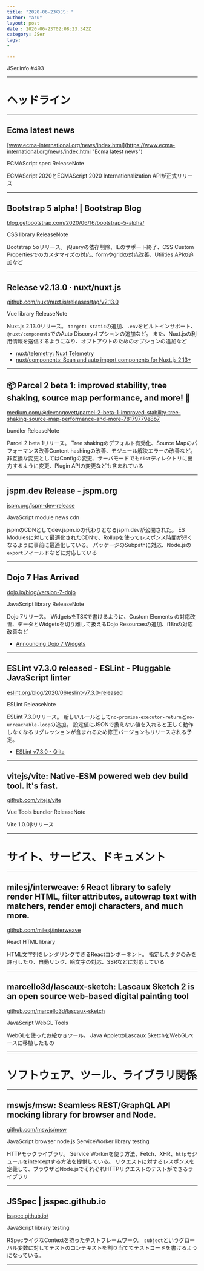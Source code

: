 ```yaml
---
title: "2020-06-23のJS: "
author: "azu"
layout: post
date : 2020-06-23T02:08:23.342Z
category: JSer
tags:
-

---
```


JSer.info #493

----

<h1 class="site-genre">ヘッドライン</h1>

----

## Ecma latest news
[www.ecma-international.org/news/index.html](https://www.ecma-international.org/news/index.html "Ecma latest news")
<p class="jser-tags jser-tag-icon"><span class="jser-tag">ECMAScript</span> <span class="jser-tag">spec</span> <span class="jser-tag">ReleaseNote</span></p>

ECMAScript 2020とECMAScript 2020 Internationalization APIが正式リリース


----

## Bootstrap 5 alpha! | Bootstrap Blog
[blog.getbootstrap.com/2020/06/16/bootstrap-5-alpha/](https://blog.getbootstrap.com/2020/06/16/bootstrap-5-alpha/ "Bootstrap 5 alpha! | Bootstrap Blog")
<p class="jser-tags jser-tag-icon"><span class="jser-tag">CSS</span> <span class="jser-tag">library</span> <span class="jser-tag">ReleaseNote</span></p>

Bootstrap 5αリリース。
jQueryの依存削除、IEのサポート終了、CSS Custom Propertiesでのカスタマイズの対応、formやgridの対応改善、Utilities APIの追加など


----

## Release v2.13.0 · nuxt/nuxt.js
[github.com/nuxt/nuxt.js/releases/tag/v2.13.0](https://github.com/nuxt/nuxt.js/releases/tag/v2.13.0 "Release v2.13.0 · nuxt/nuxt.js")
<p class="jser-tags jser-tag-icon"><span class="jser-tag">Vue</span> <span class="jser-tag">library</span> <span class="jser-tag">ReleaseNote</span></p>

Nuxt.js 2.13.0リリース。
`target: static`の追加、`.env`をビルトインサポート、`@nuxt/components`でのAuto Discoryオプションの追加など。
また、Nuxt.jsの利用情報を送信するようになり、オプトアウトのためのオプションの追加など

- [nuxt/telemetry: Nuxt Telemetry](https://github.com/nuxt/telemetry#opting-out "nuxt/telemetry: Nuxt Telemetry")
- [nuxt/components: Scan and auto import components for Nuxt.js 2.13+](https://github.com/nuxt/components "nuxt/components: Scan and auto import components for Nuxt.js 2.13+")

----

## 📦 Parcel 2 beta 1: improved stability, tree shaking, source map performance, and more! 🚀
[medium.com/@devongovett/parcel-2-beta-1-improved-stability-tree-shaking-source-map-performance-and-more-78179779e8b7](https://medium.com/@devongovett/parcel-2-beta-1-improved-stability-tree-shaking-source-map-performance-and-more-78179779e8b7 "📦 Parcel 2 beta 1: improved stability, tree shaking, source map performance, and more! 🚀")
<p class="jser-tags jser-tag-icon"><span class="jser-tag">bundler</span> <span class="jser-tag">ReleaseNote</span></p>

Parcel 2 beta 1リリース。
Tree shakingのデフォルト有効化、Source Mapのパフォーマンス改善Content hashingの改善、モジュール解決エラーの改善など。
非互換な変更としてはConfigの変更、サーバモードでも`dist`ディレクトリに出力するように変更、Plugin APIの変更なども含まれている


----

## jspm.dev Release - jspm.org
[jspm.org/jspm-dev-release](https://jspm.org/jspm-dev-release "jspm.dev Release - jspm.org")
<p class="jser-tags jser-tag-icon"><span class="jser-tag">JavaScript</span> <span class="jser-tag">module</span> <span class="jser-tag">news</span> <span class="jser-tag">cdn</span></p>

jspmのCDNとしてdev.jspm.ioの代わりとなるjspm.devが公開された。
ES Modulesに対して最適化されたCDNで、Rollupを使ってレスポンス時間が短くなるように事前に最適化している。
パッケージのSubpathに対応、Node.jsの`export`フィールドなどに対応している


----

## Dojo 7 Has Arrived
[dojo.io/blog/version-7-dojo](https://dojo.io/blog/version-7-dojo "Dojo 7 Has Arrived")
<p class="jser-tags jser-tag-icon"><span class="jser-tag">JavaScript</span> <span class="jser-tag">library</span> <span class="jser-tag">ReleaseNote</span></p>

Dojo 7リリース。
WidgetsをTSXで書けるように、Custom Elements の対応改善、データとWidgetsを切り離して扱えるDojo Resourcesの追加、i18nの対応改善など

- [Announcing Dojo 7 Widgets](https://dojo.io/blog/version-7-dojo-widgets "Announcing Dojo 7 Widgets")

----

## ESLint v7.3.0 released - ESLint - Pluggable JavaScript linter
[eslint.org/blog/2020/06/eslint-v7.3.0-released](https://eslint.org/blog/2020/06/eslint-v7.3.0-released "ESLint v7.3.0 released - ESLint - Pluggable JavaScript linter")
<p class="jser-tags jser-tag-icon"><span class="jser-tag">ESLint</span> <span class="jser-tag">ReleaseNote</span></p>

ESLint 7.3.0リリース。
新しいルールとして`no-promise-executor-return`と`no-unreachable-loop`の追加。
設定値にJSONで扱えない値を入れると正しく動作しなくなるリグレッションが含まれるため修正バージョンもリリースされる予定。

- [ESLint v7.3.0 - Qiita](https://qiita.com/mysticatea/items/e155bd2fee35c22ee423 "ESLint v7.3.0 - Qiita")

----

## vitejs/vite: Native-ESM powered web dev build tool. It's fast.
[github.com/vitejs/vite](https://github.com/vitejs/vite "vitejs/vite: Native-ESM powered web dev build tool. It's fast.")
<p class="jser-tags jser-tag-icon"><span class="jser-tag">Vue</span> <span class="jser-tag">Tools</span> <span class="jser-tag">bundler</span> <span class="jser-tag">ReleaseNote</span></p>

Vite 1.0.0βリリース


----
<h1 class="site-genre">サイト、サービス、ドキュメント</h1>

----

## milesj/interweave: 🌀 React library to safely render HTML, filter attributes, autowrap text with matchers, render emoji characters, and much more.
[github.com/milesj/interweave](https://github.com/milesj/interweave "milesj/interweave: 🌀 React library to safely render HTML, filter attributes, autowrap text with matchers, render emoji characters, and much more.")
<p class="jser-tags jser-tag-icon"><span class="jser-tag">React</span> <span class="jser-tag">HTML</span> <span class="jser-tag">library</span></p>

HTML文字列をレンダリングできるReactコンポーネント。
指定したタグのみを許可したり、自動リンク、絵文字の対応、SSRなどに対応している


----

## marcello3d/lascaux-sketch: Lascaux Sketch 2 is an open source web-based digital painting tool
[github.com/marcello3d/lascaux-sketch](https://github.com/marcello3d/lascaux-sketch "marcello3d/lascaux-sketch: Lascaux Sketch 2 is an open source web-based digital painting tool")
<p class="jser-tags jser-tag-icon"><span class="jser-tag">JavaScript</span> <span class="jser-tag">WebGL</span> <span class="jser-tag">Tools</span></p>

WebGLを使ったお絵かきツール。
Java AppletのLascaux SketchをWebGLベースに移植したもの


----
<h1 class="site-genre">ソフトウェア、ツール、ライブラリ関係</h1>

----

## mswjs/msw: Seamless REST/GraphQL API mocking library for browser and Node.
[github.com/mswjs/msw](https://github.com/mswjs/msw "mswjs/msw: Seamless REST/GraphQL API mocking library for browser and Node.")
<p class="jser-tags jser-tag-icon"><span class="jser-tag">JavaScript</span> <span class="jser-tag">browser</span> <span class="jser-tag">node.js</span> <span class="jser-tag">ServiceWorker</span> <span class="jser-tag">library</span> <span class="jser-tag">testing</span></p>

HTTPモックライブラリ。
Service Workerを使う方法、Fetch、XHR、`http`モジュールをinterceptする方法を提供している。
リクエストに対するレスポンスを定義して、ブラウザとNode.jsでそれぞれHTTPリクエストのテストができるライブラリ


----

## JSSpec | jsspec.github.io
[jsspec.github.io/](https://jsspec.github.io/ "JSSpec | jsspec.github.io")
<p class="jser-tags jser-tag-icon"><span class="jser-tag">JavaScript</span> <span class="jser-tag">library</span> <span class="jser-tag">testing</span></p>

RSpecライクなContextを持ったテストフレームワーク。
`subject`というグローバル変数に対してテストのコンテキストを割り当ててテストコードを書けるようになっている。


----
